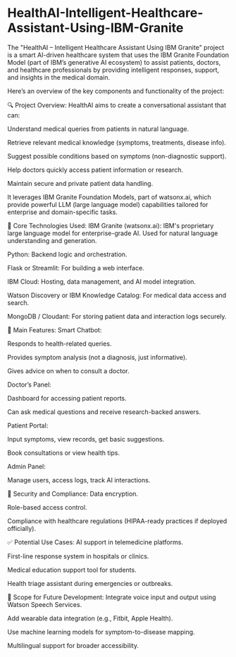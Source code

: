 # HealthAI-Intelligent-Healthcare-Assistant-Using-IBM-Granite

The "HealthAI – Intelligent Healthcare Assistant Using IBM Granite" project is a smart AI-driven healthcare system that uses the IBM Granite Foundation Model (part of IBM’s generative AI ecosystem) to assist patients, doctors, and healthcare professionals by providing intelligent responses, support, and insights in the medical domain.

Here’s an overview of the key components and functionality of the project:

🔍 Project Overview:
HealthAI aims to create a conversational assistant that can:

Understand medical queries from patients in natural language.

Retrieve relevant medical knowledge (symptoms, treatments, disease info).

Suggest possible conditions based on symptoms (non-diagnostic support).

Help doctors quickly access patient information or research.

Maintain secure and private patient data handling.

It leverages IBM Granite Foundation Models, part of watsonx.ai, which provide powerful LLM (large language model) capabilities tailored for enterprise and domain-specific tasks.

🧠 Core Technologies Used:
IBM Granite (watsonx.ai): IBM's proprietary large language model for enterprise-grade AI. Used for natural language understanding and generation.

Python: Backend logic and orchestration.

Flask or Streamlit: For building a web interface.

IBM Cloud: Hosting, data management, and AI model integration.

Watson Discovery or IBM Knowledge Catalog: For medical data access and search.

MongoDB / Cloudant: For storing patient data and interaction logs securely.

🧩 Main Features:
Smart Chatbot:

Responds to health-related queries.

Provides symptom analysis (not a diagnosis, just informative).

Gives advice on when to consult a doctor.

Doctor’s Panel:

Dashboard for accessing patient reports.

Can ask medical questions and receive research-backed answers.

Patient Portal:

Input symptoms, view records, get basic suggestions.

Book consultations or view health tips.

Admin Panel:

Manage users, access logs, track AI interactions.

🔐 Security and Compliance:
Data encryption.

Role-based access control.

Compliance with healthcare regulations (HIPAA-ready practices if deployed officially).

✅ Potential Use Cases:
AI support in telemedicine platforms.

First-line response system in hospitals or clinics.

Medical education support tool for students.

Health triage assistant during emergencies or outbreaks.

🌱 Scope for Future Development:
Integrate voice input and output using Watson Speech Services.

Add wearable data integration (e.g., Fitbit, Apple Health).

Use machine learning models for symptom-to-disease mapping.

Multilingual support for broader accessibility.

